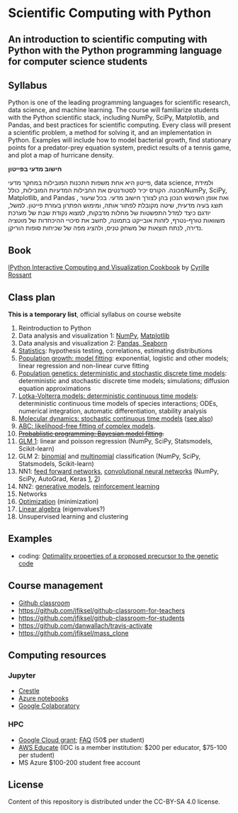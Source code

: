 # Scientific Computing with Python
## An introduction to scientific computing with Python with the Python programming language for computer science students

## Syllabus

Python is one of the leading programming languages for scientific
research, data science, and machine learning. The course will
familiarize students with the Python scientific stack, including NumPy,
SciPy, Matplotlib, and Pandas, and best practices for scientific
computing. Every class will present a scientific problem, a method for
solving it, and an implementation in Python. Examples will include how
to model bacterial growth, find stationary points for a predator-prey
equation system, predict results of a tennis game, and plot a map of
hurricane density.

**חישוב מדעי בפייטון**

פייטון היא אחת משפות התכנות המובילות במחקר מדעי, data science, ולמידת
מכונה. הקורס יכיר לסטודנטים את החבילות המדעיות המובילות, כוללNumPy,
SciPy, Matplotlib, and Pandas , ואת אופן השימוש הנכון בהן לצורך חישוב
מדעי. בכל שיעור תוצג בעיה מדעית, שיטה מקובלת לפתור אותה, ומימוש הפתרון
בעזרת פייטון. למשל, יודגם כיצד למדל התפשטות של מחלות מדבקות, למצוא נקודת שבת של
מערכת משוואות טורף-נטרף, לזהות אובייקט בתמונה, לחשב את סיכויי ההיכחדות של מוטציה נדירה, לנתח תוצאות של משחק טניס, ולהציג מפה של שכיחות
סופות הוריקן.

## Book

[IPython Interactive Computing and Visualization Cookbook](http://ipython-books.github.io) by [Cyrille Rossant](http://cyrille.rossant.net/)

## Class plan

**This is a temporary list**, official syllabus on course website

1. Reintroduction to Python
1. Data analysis and visualization 1: [NumPy](notebooks/numpy.ipynb), [Matplotlib](notebooks/matplotlib.ipynb)
1. Data analysis and visualization 2: [Pandas, Seaborn](notebooks/pandas-seaborn.ipynb)
1. [Statistics](https://github.com/yoavram/Py4Eng/blob/master/sessions/statistics.ipynb): hypothesis testing, correlations, estimating distributions
1. [Population growth: model fitting](notebooks/population-growth.ipynb): exponential, logistic and other models; linear regression and non-linear curve fitting
1. [Population genetics: deterministic and stochastic discrete time models](notebooks/population-genetics.ipynb): deterministic and stochastic discrete time models; simulations; diffusion equation approximations
1. [Lotka-Volterra models: deterministic continuous time models](notebooks/lotka-volterra.ipynb): deterministic continuous time models of species interactions; ODEs, numerical integration, automatic differentiation, stability analysis
1. [Molecular dynamics: stochastic continuous time models](https://github.com/yoavram/Py4Eng/blob/master/sessions/probability.ipynb) ([see also](https://github.com/Py4Life/TAU2015/blob/master/lecture8.ipynb))
1. [ABC: likelihood-free fitting of complex models](notebooks/ABC.ipynb).
1. ~~[Probablistic programming: Bayesian model fitting](notebooks/pymc.ipynb).~~
1. [GLM 1](https://github.com/yoavram/Deep4Devs/blob/master/sessions/linear-model.ipynb): linear and poisson regression (NumPy, SciPy, Statsmodels, Scikit-learn)
1. GLM 2: [binomial](https://github.com/yoavram/Deep4Devs/blob/master/sessions/logistic-model.ipynb) and [multinomial](https://github.com/yoavram/Deep4Devs/blob/master/sessions/softmax-model.ipynb) classification (NumPy, SciPy, Statsmodels, Scikit-learn)
1. NN1: [feed forward networks](https://github.com/yoavram/Deep4Devs/blob/master/sessions/FFN.ipynb), [convolutional neural networks](https://github.com/yoavram/Deep4Devs/blob/master/sessions/CNN.ipynb) (NumPy, SciPy, AutoGrad, Keras [1](https://github.com/yoavram/Deep4Devs/blob/master/sessions/TF_CNN.ipynb), [2](https://github.com/yoavram/Deep4Devs/blob/bluevine/sessions/K_FFN.ipynb))
1. NN2: [generative models](https://github.com/yoavram/Deep4Devs/blob/master/sessions/GAN.ipynb), [reinforcement learning](https://github.com/yoavram/Deep4Devs/blob/master/sessions/reinforcement.ipynb)
1. Networks
1. [Optimization](https://github.com/yoavram/Py4Eng/blob/master/sessions/optimization.ipynb) (minimization)
1. [Linear algebra](https://github.com/yoavram/Py4Eng/blob/master/sessions/linear-algebra.ipynb) (eigenvalues?)
1. Unsupervised learning and clustering

## Examples

- coding: [Optimality properties of a proposed precursor to the genetic code](https://journals.aps.org/pre/abstract/10.1103/PhysRevE.80.032901)

## Course management

- [Github classroom](http://classroom.github.com)
- https://github.com/jfiksel/github-classroom-for-teachers
- https://github.com/jfiksel/github-classroom-for-students
- https://github.com/danwallach/travis-activate
- https://github.com/jfiksel/mass_clone

## Computing resources
### Jupyter

- [Crestle](http://crestle.com)
- [Azure notebooks](http://notebooks.azure.com)
- [Google Colaboratory](http://colab.research.google.com)

### HPC

- [Google Cloud grant](https://cloud.google.com/edu/); [FAQ](https://lp.google-mkto.com/CloudEduGrants_IntlFAQ.html) (50$ per student)
- [AWS Educate](https://aws.amazon.com/education/awseducate/) (IDC is a member institution: $200 per educator, $75-100 per student)
- MS Azure $100-200 student free account

## License

Content of this repository is distributed under the CC-BY-SA 4.0 license.
